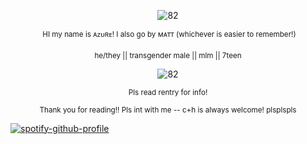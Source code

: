 <p align="center"><img src="https://i.postimg.cc/ZnF9Dg1z/IMG-7337.png" alt="82"/></p>
<p align="center"><img scr="https://i.postimg.cc/6pZrRRQ1/IMG_9214.gif"/> <sup>HI my name is ᴀᴢᴜʀᴇ! I also go by ᴍᴀᴛᴛ (whichever is easier to remember!)</sup></p>

<p align="center"> <sup> he/they || transgender male || mlm || 7teen</sup></p>

<p align="center"><img src="https://i.postimg.cc/zvC9Hh4P/angel-wings-by-hz-designs-daiw3gs-414w.png" alt="82"/></p>

<p align="center"> <sup>Pls read rentry for info!</sup></p>
<p align="center"> <sup>Thank you for reading!! Pls int with me -- c+h is always welcome! plsplspls</sup></p>

[![spotify-github-profile](https://spotify-github-profile.kittinanx.com/api/view?uid=cdsvosszvb2jw2rjkhqk284je&cover_image=true&theme=novatorem&show_offline=true&background_color=121212&interchange=false&bar_color=623c42&bar_color_cover=false)](https://github.com/kittinan/spotify-github-profile)
